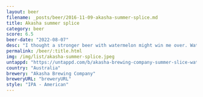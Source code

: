 ```yaml
---
layout: beer
filename: _posts/beer/2016-11-09-akasha-summer-splice.md
title: Akasha summer splice
category: beer
score: 6.5
beer-date: "2022-08-07"
desc: "I thought a stronger beer with watermelon might win me over. Watermelon does not improve a beer"
permalink: /beer/:title.html
img: /img/list/akasha-summer-splice.jpeg
untappd: "https://untappd.com/b/akasha-brewing-company-summer-slice-watermelon-ipa/4622180"
country: "Australia"
brewery: "Akasha Brewing Company"
breweryURL: "breweryURL"
style: "IPA - American"
---
```

